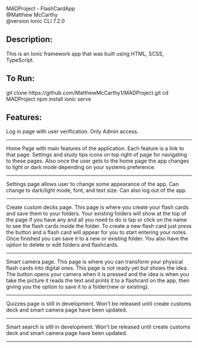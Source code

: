 MADProject - FlashCardApp <br>
@Matthew McCarthy <br>
@version Ionic CLI 7.2.0 <br>

<h2>Description:</h2>
This is an Ionic framework app that was built using HTML, SCSS, TypeScript.

<h2>To Run:</h2>
git clone https://github.com/MatthewMcCarthy1/MADProject.git
cd MADProject
npm install
ionic serve

<h2>Features:</h2>
Log in page with user verification. Only Admin access. <hr>
Home Page with main features of the application. Each feature is a link to that page. Settings and study tips icons on top right of page for navigating to these pages. Also once the user gets to the home page the app changes to light or dark mode depending on your systems preference. <hr>
Settings page allows user to change some appearance of the app. Can change to dark/light mode, font, and text size. Can also log out of the app. <hr>
Create custom decks page. This page is where you create your flash cards and save them to your folders. Your existing folders will show at the top of the page if you have any and all you need to do is tap or click on the name to see the flash cards inside the folder. To create a new flash card just press the button and a flash card will appear for you to start entering your notes. Once finished you can save it to a new or existing folder. You also have the option to delete or edit folders and flashcards. <hr>
Smart camera page. This page is where you can transform your physical flash cards into digital ones. This page is not ready yet but shows the idea. The button opens your camera when it is pressed and the idea is when you take the picture it reads the text and prints it to a flashcard on the app, then giving you the option to save it to a folder(new or existing). <hr>
Quizzes page is still in development. Won't be released until create customs deck and smart camera page have been updated. <hr>
Smart search is sitll in development. Won't be released until create customs deck and smart camera page have been updated. <hr>

